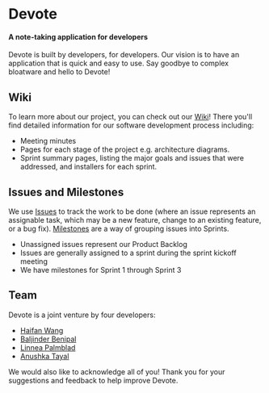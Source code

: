 # Devote

#### A note-taking application for developers

Devote is built by developers, for developers. Our vision is to have an application that is quick and easy to use. Say goodbye to complex bloatware and hello to Devote!

## Wiki

To learn more about our project, you can check out our [Wiki](https://git.uwaterloo.ca/bs2benip/cs398-project/-/wikis/Final-Report/Home)! There you'll find detailed information for our software development process including:

* Meeting minutes
* Pages for each stage of the project e.g. architecture diagrams.
* Sprint summary pages, listing the major goals and issues that were addressed, and installers for each sprint.

## Issues and Milestones

We use [Issues](https://git.uwaterloo.ca/bs2benip/cs398-project/-/issues) to track the work to be done (where an issue represents an assignable task, which may be a new feature, change to an existing feature, or a bug fix). [Milestones](https://git.uwaterloo.ca/bs2benip/cs398-project/-/milestones) are a way of grouping issues into Sprints.

* Unassigned issues represent our Product Backlog
* Issues are generally assigned to a sprint during the sprint kickoff meeting
* We have milestones for Sprint 1 through Sprint 3

## Team

Devote is a joint venture by four developers:

* [Haifan Wang](/12958954)
* [Baljinder Benipal](https://git.uwaterloo.ca/bs2benip)
* [Linnea Palmblad](https://git.uwaterloo.ca/lpalmbla)
* [Anushka Tayal](https://git.uwaterloo.ca/atayal)

We would also like to acknowledge all of you! Thank you for your suggestions and feedback to help improve Devote.
